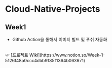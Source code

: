 # Cloud-Native-Projects
## Week1
* Github Action을 통해서 이미지 빌드 및 푸쉬 자동화<br>
<br>
 ☞ [프로젝트 Wiki](https://www.notion.so/Week-1-5126f48a0ccc4dbb9185f1364b063671)

